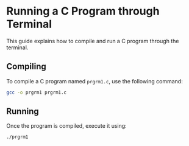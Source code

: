 # Running a C Program through Terminal

This guide explains how to compile and run a C program through the terminal.

## Compiling
To compile a C program named `prgrm1.c`, use the following command:
```bash
gcc -o prgrm1 prgrm1.c
```

## Running
Once the program is compiled, execute it using:
```bash
./prgrm1
```
